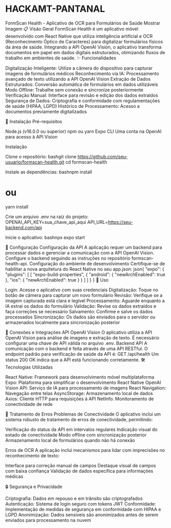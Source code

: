 # HACKAMT-PANTANAL
FormScan Health - Aplicativo de OCR para Formulários de Saúde
Mostrar Imagem
📋 Visão Geral
FormScan Health é um aplicativo móvel desenvolvido com React Native que utiliza inteligência artificial e OCR (Reconhecimento Óptico de Caracteres) para digitalizar formulários físicos da área de saúde. Integrando a API OpenAI Vision, o aplicativo transforma documentos em papel em dados digitais estruturados, otimizando fluxos de trabalho em ambientes de saúde.
✨ Funcionalidades

Digitalização Inteligente: Utilize a câmera do dispositivo para capturar imagens de formulários médicos
Reconhecimento via IA: Processamento avançado de texto utilizando a API OpenAI Vision
Extração de Dados Estruturados: Conversão automática de formulários em dados utilizáveis
Modo Offline: Trabalhe sem conexão e sincronize posteriormente
Verificação Manual: Interface para revisão e edição dos dados extraídos
Segurança de Dados: Criptografia e conformidade com regulamentações de saúde (HIPAA, LGPD)
Histórico de Processamento: Acesso a documentos previamente digitalizados

🚀 Instalação
Pré-requisitos

Node.js (v16.0.0 ou superior)
npm ou yarn
Expo CLI
Uma conta na OpenAI para acesso à API Vision

Instalação

Clone o repositório:
bashgit clone https://github.com/seu-usuario/formscan-health.git
cd formscan-health

Instale as dependências:
bashnpm install
# ou
yarn install

Crie um arquivo .env na raiz do projeto:
OPENAI_API_KEY=sua_chave_api_aqui
API_URL=https://seu-backend.com/api

Inicie o aplicativo:
bashnpx expo start


🔧 Configuração
Configuração da API
A aplicação requer um backend para processar dados e gerenciar a comunicação com a API OpenAI Vision. Configure o backend seguindo as instruções no repositório formscan-health-api.
Configuração do ambiente de desenvolvimento
Certifique-se de habilitar a nova arquitetura do React Native no seu app.json:
json{
  "expo": {
    "plugins": [
      [
        "expo-build-properties",
        {
          "android": {
            "newArchEnabled": true
          },
          "ios": {
            "newArchEnabled": true
          }
        }
      ]
    ]
  }
}
📱 Uso

Login: Acesse o aplicativo com suas credenciais
Digitalização: Toque no botão de câmera para capturar um novo formulário
Revisão: Verifique se a imagem capturada está clara e legível
Processamento: Aguarde enquanto a IA extrai os dados do formulário
Validação: Revise os dados extraídos e faça correções se necessário
Salvamento: Confirme e salve os dados processados
Sincronização: Os dados são enviados para o servidor ou armazenados localmente para sincronização posterior

🔌 Conexões e Integrações
API OpenAI Vision
O aplicativo utiliza a API OpenAI Vision para análise de imagens e extração de texto. É necessário configurar uma chave de API válida no arquivo .env.
Backend API
A comunicação com o backend é feita através de uma API RESTful. O endpoint padrão para verificação de saúde da API é:
GET /api/health
Um status 200 OK indica que a API está funcionando corretamente.
🛠️ Tecnologias Utilizadas

React Native: Framework para desenvolvimento móvel multiplataforma
Expo: Plataforma para simplificar o desenvolvimento React Native
OpenAI Vision API: Serviço de IA para processamento de imagens
React Navigation: Navegação entre telas
AsyncStorage: Armazenamento local de dados
Axios: Cliente HTTP para requisições à API
NetInfo: Monitoramento de conectividade de rede

📝 Tratamento de Erros
Problemas de Conectividade
O aplicativo inclui um sistema robusto de tratamento de erros de conectividade, permitindo:

Verificação do status da API em intervalos regulares
Indicação visual do estado de conectividade
Modo offline com sincronização posterior
Armazenamento local de formulários quando não há conexão

Erros de OCR
A aplicação inclui mecanismos para lidar com imprecisões no reconhecimento de texto:

Interface para correção manual de campos
Destaque visual de campos com baixa confiança
Validação de dados específica para informações médicas

🔒 Segurança e Privacidade

Criptografia: Dados em repouso e em trânsito são criptografados
Autenticação: Sistema de login seguro com tokens JWT
Conformidade: Implementação de medidas de segurança em conformidade com HIPAA e LGPD
Anonimização: Dados sensíveis são anonimizados antes de serem enviados para processamento na nuvem
